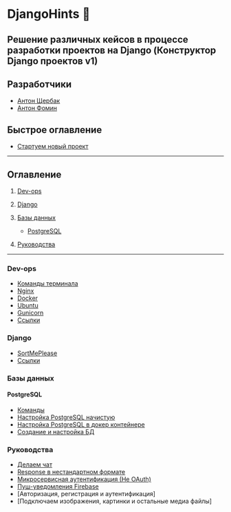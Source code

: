 # DjangoHints :snake:

Решение различных кейсов в процессе разработки проектов на Django (Конструктор Django проектов v1)
---
## Разработчики
+ [Антон Щербак](https://github.com/gardiys)
+ [Антон Фомин](https://github.com/ROKBASSS)

## Быстрое оглавление
+ [Стартуем новый проект](./django/start_project.md)

---

## Оглавление
1. [Dev-ops](#dev-ops)
2. [Django](#django)
3. [Базы данных](#databases)
   + [PostgreSQL](#postgresql)
   
4. [Руководства](#hints)
---

### <a name="dev-ops">Dev-ops</a>
+ [Команды терминала](./devops/bash.md)
+ [Nginx](./devops/nginx.md)
+ [Docker](./devops/docker.md)
+ [Ubuntu](./devops/ubuntu.md)
+ [Gunicorn](./devops/gunicorn.md)
+ [Ссылки](./devops/links.md)
  
### <a name="django">Django</a>
+ [SortMePlease](./django/hints.md)
+ [Cсылки](./django/links.md)

### <a name="databases">Базы данных</a>
#### <a name="postgresql">PostgreSQL</a>
+ [Команды](./database/postgresql.md)
+ [Настройка PostgreSQL начистую](./database/install_postgres_os.md)
+ [Настройка PostgreSQL в докер контейнере](./database/install_postgres_docker.md)
+ [Создание и настройка БД](./database/start_postgres.md)


### <a name="hints">Руководства</a>
+ [Делаем чат](./django/chats.md)
+ [Response в нестандартном формате](./django/responses.md)
+ [Микросервисная аутентификация (Не OAuth)](./django/microservice-auth.md)
+ [Пуш-уведомления Firebase](./django/push-notifications.md)
+ [Авторизация, регистрация и аутентификация]
+ [Подключаем изображения, картинки и остальные медиа файлы]

